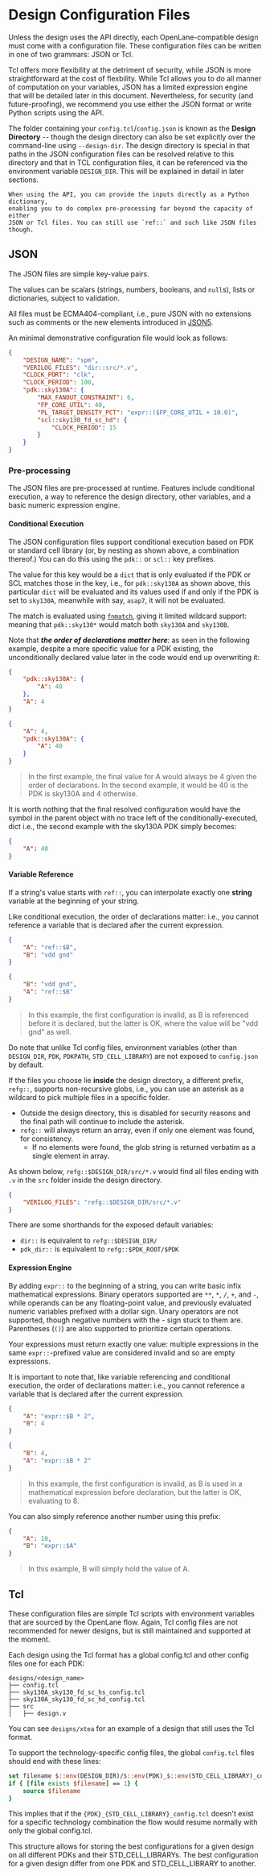 # Design Configuration Files

Unless the design uses the API directly, each OpenLane-compatible design must
come with a configuration file. These configuration files can be written in one
of two grammars: JSON or Tcl.

Tcl offers more flexibility at the detriment of security, while JSON is more
straightforward at the cost of flexbility. While Tcl allows you to do all manner
of computation on your variables, JSON has a limited expression engine that will
be detailed later in this document. Nevertheless, for security (and
future-proofing), we recommend you use either the JSON format or write Python
scripts using the API.

The folder containing your `config.tcl`/`config.json` is known as the **Design
Directory** -- though the design directory can also be set explicitly over the
command-line using `--design-dir`. The design directory is special in that paths
in the JSON configuration files can be resolved relative to this directory and
that in TCL configuration files, it can be referenced via the environment
variable `DESIGN_DIR`. This will be explained in detail in later sections.

```{note}
When using the API, you can provide the inputs directly as a Python dictionary,
enabling you to do complex pre-processing far beyond the capacity of either
JSON or Tcl files. You can still use `ref::` and such like JSON files though.
```

## JSON

The JSON files are simple key-value pairs.

<a name="scalars"></a>

The values can be scalars (strings, numbers, booleans, and `null`s), lists or
dictionaries, subject to validation.

All files must be ECMA404-compliant, i.e., pure JSON with no extensions such as
comments or the new elements introduced in [JSON5](https://json5.org/).

An minimal demonstrative configuration file would look as follows:

```json
{
    "DESIGN_NAME": "spm",
    "VERILOG_FILES": "dir::src/*.v",
    "CLOCK_PORT": "clk",
    "CLOCK_PERIOD": 100,
    "pdk::sky130A": {
        "MAX_FANOUT_CONSTRAINT": 6,
        "FP_CORE_UTIL": 40,
        "PL_TARGET_DENSITY_PCT": "expr::($FP_CORE_UTIL + 10.0)",
        "scl::sky130_fd_sc_hd": {
            "CLOCK_PERIOD": 15
        }
    }
}
```

### Pre-processing

The JSON files are pre-processed at runtime. Features include conditional
execution, a way to reference the design directory, other variables, and a basic
numeric expression engine.

#### Conditional Execution

The JSON configuration files support conditional execution based on PDK or
standard cell library (or, by nesting as shown above, a combination thereof.)
You can do this using the `pdk::` or `scl::` key prefixes.

The value for this key would be a `dict` that is only evaluated if the PDK or
SCL matches those in the key, i.e., for `pdk::sky130A` as shown above, this
particular `dict` will be evaluated and its values used if and only if the PDK
is set to `sky130A`, meanwhile with say, `asap7`, it will not be evaluated.

The match is evaluated using
[`fnmatch`](https://docs.python.org/3.6/library/fnmatch.html), giving it limited
wildcard support: meaning that `pdk::sky130*` would match both `sky130A` and
`sky130B`.

Note that ***the order of declarations matter here***: as seen in the following
example, despite a more specific value for a PDK existing, the unconditionally
declared value later in the code would end up overwriting it:

```json
{
    "pdk::sky130A": {
        "A": 40
    },
    "A": 4
}

{
    "A": 4,
    "pdk::sky130A": {
        "A": 40
    }
}
```

> In the first example, the final value for A would always be 4 given the order
> of declarations. In the second example, it would be 40 is the PDK is sky130A
> and 4 otherwise.

It is worth nothing that the final resolved configuration would have the symbol
in the parent object with no trace left of the conditionally-executed, dict
i.e., the second example with the sky130A PDK simply becomes:

```json
{
    "A": 40
}
```

#### Variable Reference

If a string's value starts with `ref::`, you can interpolate exactly one
**string** variable at the beginning of your string.

Like conditional execution, the order of declarations matter: i.e., you cannot
reference a variable that is declared after the current expression.

```json
{
    "A": "ref::$B",
    "B": "vdd gnd"
}

{
    "B": "vdd gnd",
    "A": "ref::$B"
}
```

> In this example, the first configuration is invalid, as B is referenced before
> it is declared, but the latter is OK, where the value will be "vdd gnd" as
> well.

Do note that unlike Tcl config files, environment variables (other than
`DESIGN_DIR`, `PDK`, `PDKPATH`, `STD_CELL_LIBRARY`) are not exposed to
`config.json` by default.

If the files you choose lie **inside** the design directory, a different prefix,
`refg::`, supports non-recursive globs, i.e., you can use an asterisk as a
wildcard to pick multiple files in a specific folder.

* Outside the design directory, this is disabled for security reasons and the
  final path will continue to include the asterisk.
* `refg::` will always return an array, even if only one element was found, for
  consistency.
  * If no elements were found, the glob string is returned verbatim as a single
    element in array.
  
As shown below, `refg::$DESIGN_DIR/src/*.v` would find all files ending with `.v`
in the `src` folder inside the design directory.

```json
{
    "VERILOG_FILES": "refg::$DESIGN_DIR/src/*.v"
}
```

There are some shorthands for the exposed default variables:

* `dir::` is equivalent to `refg::$DESIGN_DIR/`
* `pdk_dir::` is equivalent to `refg::$PDK_ROOT/$PDK`

#### Expression Engine

By adding `expr::` to the beginning of a string, you can write basic infix
mathematical expressions. Binary operators supported are `**`, `*`, `/`, `+`,
and `-`, while operands can be any floating-point value, and previously
evaluated numeric variables prefixed with a dollar sign. Unary operators are not
supported, though negative numbers with the - sign stuck to them are.
Parentheses (`()`) are also supported to prioritize certain operations.

Your expressions must return exactly one value: multiple expressions in the same
`expr::`-prefixed value are considered invalid and so are empty expressions.

It is important to note that, like variable referencing and conditional
execution, the order of declarations matter: i.e., you cannot reference a
variable that is declared after the current expression.

```json
{
    "A": "expr::$B * 2",
    "B": 4
}

{
    "B": 4,
    "A": "expr::$B * 2"
}
```

> In this example, the first configuration is invalid, as B is used in a
> mathematical expression before declaration, but the latter is OK, evaluating
> to 8.

You can also simply reference another number using this prefix:

```json
{
    "A": 10,
    "B": "expr::$A"
}
```

> In this example, B will simply hold the value of A.

## Tcl

These configuration files are simple Tcl scripts with environment variables that
are sourced by the OpenLane flow. Again, Tcl config files are not recommended
for newer designs, but is still maintained and supported at the moment.

Each design using the Tcl format has a global config.tcl and other config files
one for each PDK:

```
designs/<design_name>
├── config.tcl
├── sky130A_sky130_fd_sc_hs_config.tcl
├── sky130A_sky130_fd_sc_hd_config.tcl
├── src
│   ├── design.v
```

You can see `designs/xtea` for an example of a design that still uses the Tcl
format.

To support the technology-specific config files, the global `config.tcl` files
should end with these lines:

```tcl
set filename $::env(DESIGN_DIR)/$::env(PDK)_$::env(STD_CELL_LIBRARY)_config.tcl
if { [file exists $filename] == 1} {
	source $filename
}
```

This implies that if the `{PDK}_{STD_CELL_LIBRARY}_config.tcl` doesn't exist for
a specific technology combination the flow would resume normally with only the
global config.tcl.

This structure allows for storing the best configurations for a given design on
all different PDKs and their STD_CELL_LIBRARYs. The best configuration for a
given design differ from one PDK and STD_CELL_LIBRARY to another.
